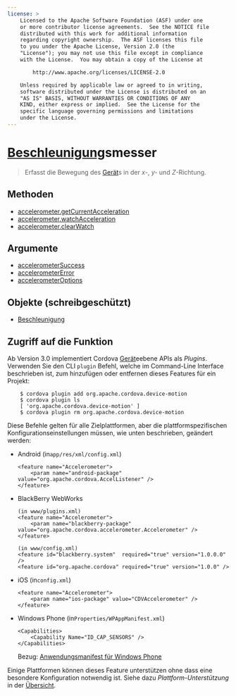 ```yaml
---
license: >
    Licensed to the Apache Software Foundation (ASF) under one
    or more contributor license agreements.  See the NOTICE file
    distributed with this work for additional information
    regarding copyright ownership.  The ASF licenses this file
    to you under the Apache License, Version 2.0 (the
    "License"); you may not use this file except in compliance
    with the License.  You may obtain a copy of the License at

        http://www.apache.org/licenses/LICENSE-2.0

    Unless required by applicable law or agreed to in writing,
    software distributed under the License is distributed on an
    "AS IS" BASIS, WITHOUT WARRANTIES OR CONDITIONS OF ANY
    KIND, either express or implied.  See the License for the
    specific language governing permissions and limitations
    under the License.
---
```


# <a href="acceleration/acceleration.html">Beschleunigung</a>smesser

> Erfasst die Bewegung des <a href="../device/device.html">Gerät</a>s in der *x-*, *y-* und *Z*-Richtung.

## Methoden

*   <a href="accelerometer.getCurrentAcceleration.html">accelerometer.getCurrentAcceleration</a>
*   <a href="accelerometer.watchAcceleration.html">accelerometer.watchAcceleration</a>
*   <a href="accelerometer.clearWatch.html">accelerometer.clearWatch</a>

## Argumente

*   <a href="parameters/accelerometerSuccess.html">accelerometerSuccess</a>
*   <a href="parameters/accelerometerError.html">accelerometerError</a>
*   <a href="parameters/accelerometerOptions.html">accelerometerOptions</a>

## Objekte (schreibgeschützt)

*   <a href="acceleration/acceleration.html">Beschleunigung</a>

## Zugriff auf die Funktion

Ab Version 3.0 implementiert Cordova <a href="../device/device.html">Gerät</a>eebene APIs als *Plugins*. Verwenden Sie den CLI `plugin` Befehl, welche im Command-Line Interface beschrieben ist, zum hinzufügen oder entfernen dieses Features für ein Projekt:

        $ cordova plugin add org.apache.cordova.device-motion
        $ cordova plugin ls
        [ 'org.apache.cordova.device-motion' ]
        $ cordova plugin rm org.apache.cordova.device-motion
    

Diese Befehle gelten für alle Zielplattformen, aber die plattformspezifischen Konfigurationseinstellungen müssen, wie unten beschrieben, geändert werden:

*   Android (in`app/res/xml/config.xml`)
    
        <feature name="Accelerometer">
            <param name="android-package" value="org.apache.cordova.AccelListener" />
        </feature>
        

*   BlackBerry WebWorks
    
        (in www/plugins.xml)
        <feature name="Accelerometer">
            <param name="blackberry-package" value="org.apache.cordova.accelerometer.Accelerometer" />
        </feature>
        
        (in www/config.xml)
        <feature id="blackberry.system"  required="true" version="1.0.0.0" />
        <feature id="org.apache.cordova" required="true" version="1.0.0" />
        

*   iOS (in`config.xml`)
    
        <feature name="Accelerometer">
            <param name="ios-package" value="CDVAccelerometer" />
        </feature>
        

*   Windows Phone (in`Properties/WPAppManifest.xml`)
    
        <Capabilities>
            <Capability Name="ID_CAP_SENSORS" />
        </Capabilities>
        
    
    Bezug: [Anwendungsmanifest für Windows Phone][1]

 [1]: http://msdn.microsoft.com/en-us/library/ff769509%28v=vs.92%29.aspx

Einige Plattformen können dieses Feature unterstützen ohne dass eine besondere Konfiguration notwendig ist. Siehe dazu *Plattform-Unterstützung* in der <a href="../../guide/overview/index.html">Übersicht</a>.
